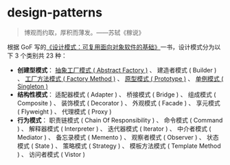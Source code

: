 # design-patterns

> 博观而约取，厚积而薄发。——苏轼《稼说》

根据 GoF 写的[《设计模式：可复用面向对象软件的基础》](./books/)一书，设计模式分为以下 3 个类别共 23 种：

- **创建型模式**： [抽象工厂模式 ( Abstract Factory )](./abstract-factory/) 、 建造者模式 ( Builder ) 、 [工厂方法模式 ( Factory Method )](./factory-method/) 、 [原型模式 ( Prototype )](./prototype/) 、 [单例模式 ( Singleton )](./singleton/)
- **结构性模式**： 适配器模式 ( Adapter ) 、 桥接模式 ( Bridge ) 、 组成模式 ( Composite ) 、 装饰模式 ( Decorator ) 、 外观模式 ( Facade ) 、 享元模式 ( Flyweight ) 、 代理模式 ( Proxy )
- **行为模式**： 职责链模式 ( Chain Of Responsibility ) 、 命令模式 ( Command ) 、 解释器模式 ( Interpreter ) 、 迭代器模式 ( Iterator ) 、 中介者模式 ( Mediator ) 、 备忘录模式 ( Memento ) 、 观察者模式 ( Observer ) 、 状态模式 ( State ) 、 策略模式 ( Strategy ) 、 模板方法模式 ( Template Method ) 、 访问者模式 ( Vistor )

